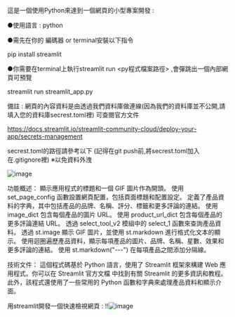 這是一個使用Python來達到一個網頁的小型專案開發 : 

●使用語言 : python

●需先在你的 編碼器 or terminal安裝以下指令 

pip install streamlit


●你需要在terminal上執行streamlit run <py程式檔案路徑> ,會彈跳出一個內部網頁可預覽

streamlit run streamlit_app.py

備註 : 網頁的內容資料是由透過我們資料庫做連線(因為我們的資料庫並不公開,請填入您的資料庫secrest.toml裡)
可查閱官方文件 

https://docs.streamlit.io/streamlit-community-cloud/deploy-your-app/secrets-management

secrest.toml的路徑請參考以下 (記得在git push前,將secrest.toml加入在.gitignore裡) ※以免資料外洩

![image](https://github.com/tn00627974/streamlit_app/assets/139155210/4aec55cf-ffb5-4da7-a5f7-9f05a071fed7)

功能概述：
顯示應用程式的標題和一個 GIF 圖片作為開頭。
使用 set_page_config 函數設置網頁配置，包括頁面標題和配置設定。
定義了產品資料的字典，其中包括產品的品牌、名稱、評分、標籤和更多評論的連結。
使用 image_dict 包含每個產品的圖片 URL。
使用 product_url_dict 包含每個產品的更多評論連結 URL。
透過 select_tool_v2 模組中的 select_1 函數來查詢產品資料。
透過 st.image 顯示 GIF 圖片，並使用 st.markdown 進行格式化文本的顯示。
使用迴圈遍歷產品資料，顯示每項產品的圖片、品牌、名稱、星數、效果和更多評論的連結。
使用 st.markdown("---") 在每項產品之間添加分隔線。

技術文件：
這個程式碼基於 Python 語言，使用了 Streamlit 框架來構建 Web 應用程式。你可以在 Streamlit 官方文檔 中找到有關 Streamlit 的更多資訊和教程。此外，該程式還使用了一些常用的 Python 函數和字典來處理產品資料和顯示介面。

用streamlit開發一個快速檢視網頁 : 
!!![image](https://github.com/tn00627974/streamlit_app/assets/139155210/ed00beb4-6408-46f5-b286-20317dea51a3)
